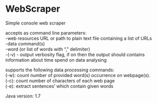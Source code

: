 WebScraper
==========

Simple console web scraper  
  
 accepts as command line parameters:  
-web resources URL or path to plain text file containing a list of URLs  
-data command(s)  
-word (or list of words with “,” delimiter)  
-(-v) - output verbosity flag,  if on then the output should contains information about time spend on data analysing   
   
 supports the following data processing commands:  
(-w): count number of provided word(s) occurrence on webpage(s).   
(-c): count number of characters of each web page   
(-e): extract sentences’ which contain given words   


Java version: 1.7
